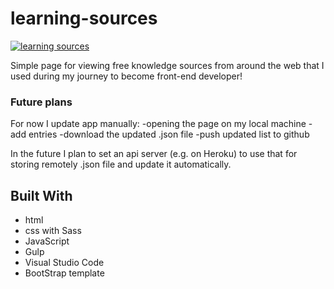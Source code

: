 # learning-sources
<a href="https://johnflowerbouquet.github.io/learning-sources/dist/index.html"><img src="https://github.com/JohnFlowerBouquet/JohnFlowerBouquet.github.io/blob/master/img/projects/project3.jpg" title="learning-sources" alt="learning sources"></a>


Simple page for viewing free knowledge sources from around the web that I used during my journey to become front-end developer!

### Future plans
For now I update app manually:
-opening the page on my local machine
-add entries
-download the updated .json file
-push updated list to github

In the future I plan to set an api server (e.g. on Heroku) to use that for storing remotely .json file and update it automatically.

## Built With
* html
* css with Sass
* JavaScript
* Gulp
* Visual Studio Code
* BootStrap <a src="https://bootswatch.com/solar/?optionsRadios=option1">template</a>
